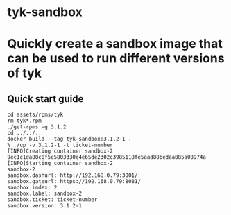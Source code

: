 # tyk-sandbox

# Quickly create a sandbox image that can be used to run different versions of tyk

## Quick start guide

    cd assets/rpms/tyk
    rm tyk*.rpm
    ./get-rpms -g 3.1.2
    cd ../../..
    docker build --tag tyk-sandbox:3.1.2-1 .
    % ./up -v 3.1.2-1 -t ticket-number
    [INFO]Creating container sandbox-2
    9ec1c1da88c0f5e5803330e4e65de2302c3985118fe5aad88bedaa885a08974a
    [INFO]Starting container sandbox-2
    sandbox-2
    sandbox.dashurl: http://192.168.0.79:3001/
    sandbox.gateurl: https://192.168.0.79:8081/
    sandbox.index: 2
    sandbox.label: sandbox-2
    sandbox.ticket: ticket-number
    sandbox.version: 3.1.2-1
